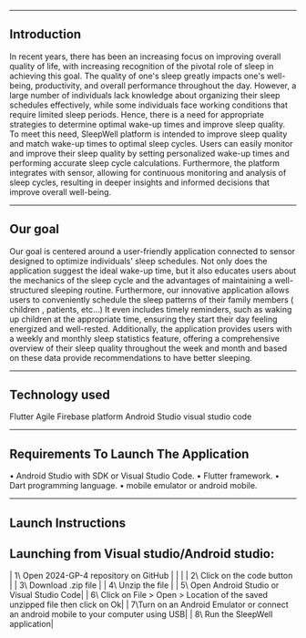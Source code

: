 ---------------
Introduction
---------------
In recent years, there has been an increasing focus on improving overall quality of life, with increasing recognition of the pivotal role of sleep in achieving this goal. The quality of one's sleep greatly impacts one's well-being, productivity, and overall performance throughout the day. However, a large number of individuals lack knowledge about organizing their sleep schedules effectively, while some individuals face working conditions that require limited sleep periods. Hence, there is a need for appropriate strategies to determine optimal wake-up times and improve sleep quality. To meet this need, SleepWell platform is intended to improve sleep quality and match wake-up times to optimal sleep cycles. Users can easily monitor and improve their sleep quality by setting personalized wake-up times and performing accurate sleep cycle calculations. Furthermore, the platform integrates with sensor, allowing for continuous monitoring and analysis of sleep cycles, resulting in deeper insights and informed decisions that improve overall well-being.

---------------
   Our goal 
---------------
Our goal is centered around a user-friendly application connected to sensor designed to optimize individuals' sleep schedules. Not only does the application suggest the ideal wake-up time, but it also educates users about the mechanics of the sleep cycle and the advantages of maintaining a well-structured sleeping routine. Furthermore, our innovative application allows users to conveniently schedule the sleep patterns of their family members ( children , patients, etc...) It even includes timely reminders, such as waking up children at the appropriate time, ensuring they start their day feeling energized and well-rested. Additionally, the application provides users with a weekly and monthly sleep statistics feature, offering a comprehensive overview of their sleep quality throughout the week and month and based on these data provide recommendations to have better sleeping.

-----------------
Technology used 
-----------------
Flutter 
Agile 
Firebase platform
Android Studio
visual studio code

---------------------------------------
Requirements To Launch The Application
---------------------------------------
 • Android Studio with SDK or Visual Studio Code.
 • Flutter framework.
 • Dart programming language.
 • mobile emulator or android mobile.
 
----------------------
 Launch Instructions
----------------------
Launching from Visual studio/Android studio:
--------------------------------------------
| 1\ Open 2024-GP-4 repository on GitHub    |
|                                           |
| 2\ Click on the code button               |
| 3\ Download .zip file                     |
| 4\ Unzip the file                         |
| 5\ Open Android Studio or Visual Studio Code|
| 6\ Click on File > Open > Location of the saved unzipped file then click on Ok|
| 7\Turn on an Android Emulator or connect an android mobile to your computer using USB|
| 8\ Run the SleepWell application|


